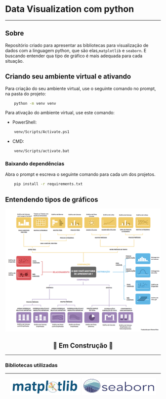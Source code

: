 <!--refs-->
[graficos]: /readme_refs/tipos_graficos.png
<!-------->

# Data Visualization com python
---

## Sobre

Repositório criado para apresentar as bibliotecas para visualização de dados com a linguagem python, que são elas,`matplotlib` e `seaborn`.
E buscando entender qua tipo de gráfico é mais adequada para cada situação.


## Criando seu ambiente virtual e ativando

Para criação do seu ambiente virtual, use o seguinte comando no prompt, na pasta do projeto:

```bash
	python -m venv venv
```

Para ativação do ambiente virtual, use este comando:

- PowerShell:

```bash
	venv/Scripts/Activate.ps1
```

- CMD:

```bash
	venv/Scripts/activate.bat
```

### Baixando dependências

Abra o prompt e escreva o seguinte comando para cada um dos projetos.

```bash
	pip install -r requirements.txt
```

## Entendendo tipos de gráficos

![graficos]

## <center> :construction: Em Construção :construction: 
---


### Bibliotecas utilizadas
---
<div align="center">
<img src="/readme_refs/matplotlib.png" alt="matplotlib" border-radius="20%" width="230">

<img src="/readme_refs/seaborn_icon.png" alt="seaborn" width="240" height="56" >
</div>

